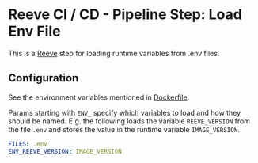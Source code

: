 # Reeve CI / CD - Pipeline Step: Load Env File

This is a [Reeve](https://github.com/reeveci/reeve) step for loading runtime variables from .env files.

## Configuration

See the environment variables mentioned in [Dockerfile](Dockerfile).

Params starting with `ENV_` specify which variables to load and how they should be named.
E.g. the following loads the variable `REEVE_VERSION` from the file `.env` and stores the value in the runtime variable `IMAGE_VERSION`.

```yaml
FILES: .env
ENV_REEVE_VERSION: IMAGE_VERSION
```
